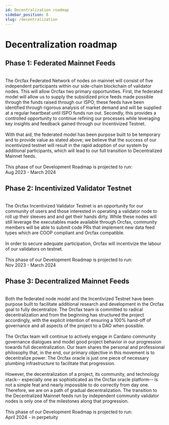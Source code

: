 ```yaml
---
id: Decentralization roadmap
sidebar_position: 8
slug: /decentralization
---
```


# Decentralization roadmap

## Phase 1: Federated Mainnet Feeds
<br/>
The Orcfax Federated Network of nodes on mainnet will consist of five
independent participants within our side-chain blockchain of validator nodes.
This will allow Orcfax two primary opportunities. First, the federated model
will allow us to supply the subsidized price feeds made possible through the
funds raised through our ISPO; these feeds have been identified through rigorous
analysis of market demand and will be supplied at a regular heartbeat until ISPO
funds run out. Secondly, this provides a controlled opportunity to continue
refining our processes while leveraging key insights and feedback gained
through our Incentivized Testnet.<br/>
<br/>
With that aid, the federated model has been purpose built to be temporary and to
provide value as stated above; we believe that the success of our incentivized
testnet will result in the rapid adoption of our system by additional
participants, which will lead to our full transition to Decentralized Mainnet
feeds.<br/>
<br/>
This phase of our Development Roadmap is projected to run:<br/>
Aug 2023 - March 2024<br/>

## Phase 2: Incentivized Validator Testnet
<br/>
The Orcfax Incentivized Validator Testnet is an opportunity for our community of
users and those interested in operating a validator node to roll up their
sleeves and and get their hands dirty. While these nodes will still leverage
the executables made available through Orcfax, community members will be able to
submit code PRs that implement new data feed types which are COOP compliant and
Orcfax compatible.<br/>
<br/>
In order to secure adequate participation, Orcfax will incentivize the labour of
our validators on testnet.<br/>
<br/>
This phase of our Development Roadmap is projected to run:<br/>
Nov 2023 - March 2024<br/>

## Phase 3: Decentralized Mainnet Feeds
<br/>
Both the federated node model and the Incentivized Testnet have been purpose
built to facilitate additional research and development in the Orcfax goal to
fully decentralize. The Orcfax team is committed to radical decentralization and
from the beginning has structured the project accordingly, with the explicit
intention of ensuring a 100% hand-off of governance and all aspects of the
project to a DAO when possible.<br/>
<br/>
The Orcfax team will continue to actively engage in Cardano community governance dialogues and model good project behavior in our progression towards full decentralization. Our team shares the personal and professional philosophy that,
in the end, our primary objective in this movement is to decentralize power. The
Orcfax oracle is just one piece of necessary plumbing infrastructure to
facilitate that progression.<br/>
<br/>
However, the decentralization of a project, its community, and technology
stack-- especially one as sophisticated as the Orcfax oracle platform-- is not a
simple feat and nearly impossible to do correctly from day one. Therefore, we
are on a path of gradual decentralization. The transition to the Decentralized
Mainnet feeds run by independent community validator nodes is only one of the
milestones along that progression.<br/>
<br/>
This phase of our Development Roadmap is projected to run:<br/>
April 2024 - in perpetuity<br/>
